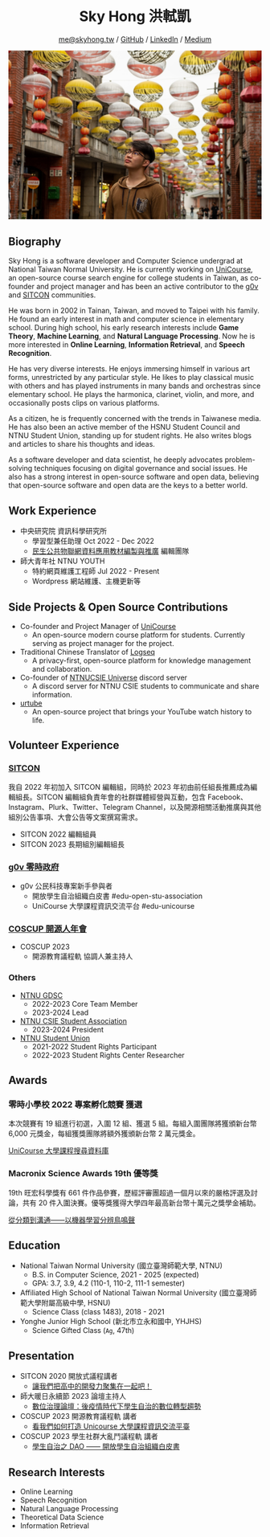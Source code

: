 <h1 align="center">Sky Hong 洪軾凱</h1>

<div align="center">

me@skyhong.tw / [GitHub](https://github.com/skyhong2002) / [LinkedIn](https://www.linkedin.com/in/skyhong2002/) / [Medium](https://medium.com/@skyhong2002)

![me](../photos/me.jpeg)

</div>

## Biography

Sky Hong is a software developer and Computer Science undergrad at National Taiwan Normal University. He is currently working on [UniCourse](https://unicourse.tw), an open-source course search engine for college students in Taiwan, as co-founder and project manager and has been an active contributor to the [g0v](https://g0v.tw) and [SITCON](https://sitcon.org) communities.

He was born in 2002 in Tainan, Taiwan, and moved to Taipei with his family. He found an early interest in math and computer science in elementary school. During high school, his early research interests include **Game Theory**, **Machine Learning**, and **Natural Language Processing**. Now he is more interested in **Online Learning**, **Information Retrieval**, and **Speech Recognition**.

He has very diverse interests. He enjoys immersing himself in various art forms, unrestricted by any particular style. He likes to play classical music with others and has played instruments in many bands and orchestras since elementary school. He plays the harmonica, clarinet, violin, and more, and occasionally posts clips on various platforms.

As a citizen, he is frequently concerned with the trends in Taiwanese media. He has also been an active member of the HSNU Student Council and NTNU Student Union, standing up for student rights. He also writes blogs and articles to share his thoughts and ideas.

As a software developer and data scientist, he deeply advocates problem-solving techniques focusing on digital governance and social issues. He also has a strong interest in open-source software and open data, believing that open-source software and open data are the keys to a better world.

## Work Experience

- 中央研究院 資訊科學研究所
  - 學習型兼任助理 Oct 2022 - Dec 2022
  - [民生公共物聯網資料應用教材編製與推廣](https://cclljj.notion.site/cclljj/37b6edcdcf9446969894486e1ffec550) 編輯團隊
- 師大青年社 NTNU YOUTH 
  - 特約網頁維護工程師 Jul 2022 - Present
  - Wordpress 網站維護、主機更新等

## Side Projects & Open Source Contributions

- Co-founder and Project Manager of [UniCourse](https://github.com/UniCourse-TW)
  - An open-source modern course platform for students. Currently serving as project manager for the project.
- Traditional Chinese Translator of [Logseq](https://github.com/logseq/logseq)
  - A privacy-first, open-source platform for knowledge management and collaboration.
- Co-founder of [NTNUCSIE Universe](https://github.com/NTNU-CSIE) discord server
  - A discord server for NTNU CSIE students to communicate and share information.
- [urtube](https://github.com/skyhong2002/urtube)
  - An open-source project that brings your YouTube watch history to life.

## Volunteer Experience

### [SITCON](https://sitcon.org) 

我自 2022 年初加入 SITCON 編輯組，同時於 2023 年初由前任組長推薦成為編輯組長。SITCON 編輯組負責年會的社群媒體經營與互動，包含 Facebook、Instagram、Plurk、Twitter、Telegram Channel，以及開源相關活動推廣與其他組別公告事項、大會公告等文案撰寫需求。

- SITCON 2022 編輯組員
- SITCON 2023 長期組別編輯組長

### [g0v 零時政府](https://g0v.tw)

- g0v 公民科技專案新手參與者
  - 開放學生自治組織白皮書 #edu-open-stu-association 
  - UniCourse 大學課程資訊交流平台 #edu-unicourse

### [COSCUP 開源人年會](https://coscup.org)

- COSCUP 2023
  - 開源教育議程軌 協調人兼主持人

### Others

- [NTNU GDSC](https://gdsc.community.dev/national-taiwan-normal-university/) 
  - 2022-2023 Core Team Member
  - 2023-2024 Lead
- [NTNU CSIE Student Association](https://www.facebook.com/ntnucsieclub)
  - 2023-2024 President
- [NTNU Student Union](https://www.facebook.com/ntnustu/) 
  - 2021-2022 Student Rights Participant
  - 2022-2023 Student Rights Center Researcher

<!--

## Skills

- Language: 
  - C
  - C++
  - Python
  - PHP
  - SQL
  - JS, TS  
- Tools
  - Project Management
  - Git
  - Docker  
- Cloud Computing Services: 
  - GCP
  - AWS
  - Oracle Cloud

-->

## Awards

### 零時小學校 2022 專案孵化競賽 獲選

<!-- 零時小學校（Sch001）是聚焦在教育的 g0v 專案，將代表數位原生世代的 0 與 1 放入代表教育的「學校（School）」，從零重新思考學校的意涵，同時也代表教育與數位社群的連結與協作。本次專案孵化競賽計畫包含 g0v 公民科技專案資深參與者的一對一輔導、提案優化工作坊、資源媒合、入選獎金，專業評審也將從初選到決選 Demo Day 給予回饋。 -->

本次競賽有 19 組進行初選，入圍 12 組、獲選 5 組。每組入圍團隊將獲頒新台幣 6,000 元獎金，每組獲獎團隊將額外獲頒新台幣 2 萬元獎金。

[UniCourse 大學課程搜尋資料庫](https://sch001.g0v.tw/dash/prj/PHfxJKR2hpg7f9rt58i9g6WZ_ZRo08)

###  Macronix Science Awards 19th 優等獎

<!-- 旺宏科學獎是旺宏教育基金會為啟發全國高中職學生對自然科學與應用科學的興趣的獎項。鼓勵高中生探索科學的精神與創造發明的潛力，培養學生靈活思考、多元學習的精神。 -->

19th 旺宏科學獎有 661 件作品參賽，歷經評審團超過一個月以來的嚴格評選及討論，共有 20 件入圍決賽。優等獎獲得大學四年最高新台幣十萬元之獎學金補助。

[從分類到溝通——以機器學習分辨鳥鳴聲](https://www.mxeduc.org.tw/scienceaward/history/projectDoc/19th/doc/SA19-226_final.pdf)

## Education

- National Taiwan Normal University (國立臺灣師範大學, NTNU)
  - B.S. in Computer Science, 2021 - 2025 (expected)
  - GPA: 3.7, 3.9, 4.2 (110-1, 110-2, 111-1 semester)
- Affiliated High School of National Taiwan Normal University (國立臺灣師範大學附屬高級中學, HSNU)
  - Science Class (class 1483), 2018 - 2021
- Yonghe Junior High School (新北市立永和國中, YHJHS)
  - Science Gifted Class (`Ag`, 47th)

## Presentation

- SITCON 2020 開放式議程講者
  - [讓我們把高中的開發力聚集在一起吧！](https://sitcon.org/2020/agenda/37d660db-fe73-4167-b47d-79ae292ae6c3)  
- 師大暖日永續節 2023 論壇主持人
  - [數位治理論壇：後疫情時代下學生自治的數位轉型趨勢](https://www.facebook.com/ntnusustainabilityfestival/posts/pfbid02rEmWzCRvCc1hPGqULPrZRxMmUaFH2duU6BzHhHTCZ2kFoYpqss82MbAw23vGfpPrl)
- COSCUP 2023 開源教育議程軌 講者
  - [看我們如何打造 Unicourse 大學課程資訊交流平臺](https://youtu.be/yUj0amVaYD8)
- COSCUP 2023 學生社群大亂鬥議程軌 講者
  - [學生自治之 DAO —— 開放學生自治組織白皮書](https://docs.google.com/presentation/d/1XWszBhPDrmSmx4Bp9lPUgzW6dABGxJIQuOusrzfJ6sI/edit?usp=sharing)

## Research Interests

- Online Learning
- Speech Recognition
- Natural Language Processing
- Theoretical Data Science
- Information Retrieval
